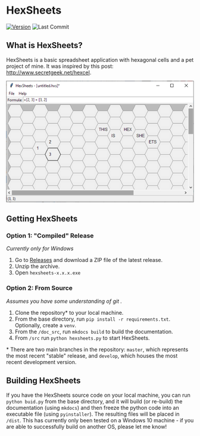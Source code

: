 # HexSheets
[![Version](https://img.shields.io/github/v/release/pladams9/hexsheets)](https://github.com/pladams9/hexsheets/releases)
![Last Commit](https://img.shields.io/github/last-commit/pladams9/hexsheets)

## What is HexSheets?
HexSheets is a basic spreadsheet application with hexagonal cells and a pet project of mine.
It was inspired by this post: http://www.secretgeek.net/hexcel.

![Screenshot](/screenshots/main-screen.PNG)

## Getting HexSheets

### Option 1: "Compiled" Release

*Currently only for Windows*

1. Go to [Releases](https://github.com/pladams9/hexsheets/releases) and download a ZIP file of
the latest release.
2. Unzip the archive.
3. Open `hexsheets-x.x.x.exe`

### Option 2: From Source
*Assumes you have some understanding of git .*
1. Clone the repository* to your local machine.
2. From the base directory, run `pip install -r requirements.txt`. Optionally, create a `venv`.
3. From the `/doc_src`, run `mkdocs build` to build the documentation.
4. From `/src` run `python hexsheets.py` to start HexSheets.

\* There are two main branches in the repository: `master`, which represents the most recent "stable"
release, and `develop`, which houses the most recent development version.

## Building HexSheets
If you have the HexSheets source code on your local machine, you can run `python buid.py` from the
base directory, and it will build (or re-build) the documentation (using `mkdocs`) and then freeze
the python code into an executable file (using `pyinstaller`). The resulting files will be placed in
`/dist`. This has currently only been tested on a Windows 10 machine - if you are able to successfully
build on another OS, please let me know!
